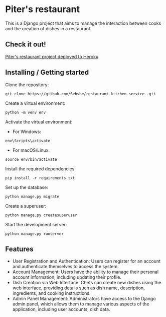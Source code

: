 # Piter's restaurant

This is a Django project that aims to manage the interaction between cooks and the creation of dishes in a restaurant.

## Check it out!
[Piter's restaurant project deployed to Heroku](past_link)

## Installing / Getting started

Clone the repository:
```shell
git clone https://github.com/Sebshe/restaurant-kitchen-service-.git
```

Create a virtual environment:
```shell
python -m venv env
```

Activate the virtual environment:

* For Windows:
```shell
env\Scripts\activate
```
* For macOS/Linux:
```shell
source env/bin/activate
```

Install the required dependencies:
```shell
pip install -r requirements.txt
```

Set up the database:
```shell
python manage.py migrate
```
Create a superuser:
```shell
python manage.py createsuperuser
```
Start the development server:
```shell
python manage.py runserver
```

## Features

* User Registration and Authentication: Users can register for an account and authenticate themselves to access the system.
* Account Management: Users have the ability to manage their personal account information, including updating their profile.
* Dish Creation via Web Interface: Chefs can create new dishes using the web interface, providing details such as dish name, description, ingredients, and cooking instructions.
* Admin Panel Management: Administrators have access to the Django admin panel, which allows them to manage various aspects of the application, including user accounts, dish data.
